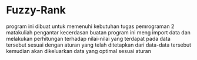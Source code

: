 # Fuzzy-Rank
program ini dibuat untuk memenuhi kebutuhan tugas pemrograman 2 matakuliah pengantar kecerdasan buatan
program ini meng import data dan melakukan perhitungan terhadap nilai-nilai yang terdapat pada data tersebut sesuai dengan aturan yang telah ditetapkan 
dari data-data tersebut kemudian akan dikeluarkan data yang optimal sesuai aturan
